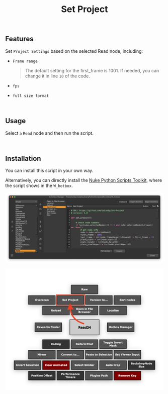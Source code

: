 <h1 align='center'>
  Set Project
</h1>

<br />

## Features

Set `Project Settings` based on the selected Read node, including:

- `Frame range`

    > The default setting for the first_frame is 1001. If needed, you can change it in line `10` of the code.
- `fps`
- `full size format`

<br />

## Usage

Select `a` `Read` node and then run the script.

<br />

## Installation
You can install this script in your own way.

Alternatively, you can directly install the [Nuke Python Scripts Toolkit](https://github.com/isLundy/Nuke-Python-Scripts-Toolkit.git), where the script shows in the `W_hotbox`.

![usage 01](./images/usage_01.png)

![usage 02](./images/usage_02.png)
